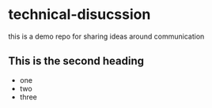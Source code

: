 # technical-disucssion
this is a demo repo for sharing ideas around communication

## This is the second heading

* one
* two
* three
